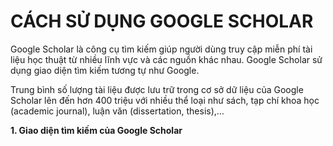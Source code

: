 CÁCH SỬ DỤNG GOOGLE SCHOLAR
=======
Google Scholar là công cụ tìm kiếm giúp người dùng truy cập miễn phí tài liệu học thuật từ nhiều lĩnh vực và các nguồn khác nhau. Google Scholar sử dụng giao diện tìm kiếm tương tự như Google.

Trung bình số lượng tài liệu được lưu trữ trong cơ sở dữ liệu của Google Scholar lên đến hơn 400 triệu với nhiều thể loại như sách, tạp chí khoa học (academic journal), luận văn (dissertation, thesis),…

**1.  Giao diện tìm kiếm của Google Scholar**  
